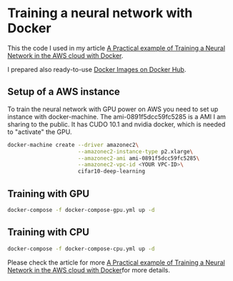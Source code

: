 # Training a neural network with Docker

This the code I used in my article [A Practical example of Training a Neural Network in the AWS cloud with Docker](https://jenslaufer.com/data/science/practical-example-of-deep-learning-in-docker.html).

I prepared also ready-to-use [Docker Images on Docker Hub](https://cloud.docker.com/u/jenslaufer/repository/docker/jenslaufer/neural-network-training-with-docker).

## Setup of a AWS instance

To train the neural network with GPU power on AWS you need to set up instance with docker-machine. The ami-0891f5dcc59fc5285 is a AMI I am sharing to the public. It has CUDO 10.1 and nvidia docker, which is needed to "activate" the GPU.

```bash
docker-machine create --driver amazonec2\
                      --amazonec2-instance-type p2.xlarge\
                      --amazonec2-ami ami-0891f5dcc59fc5285\
                      --amazonec2-vpc-id <YOUR VPC-ID>\
                      cifar10-deep-learning
```

## Training with GPU

```bash
docker-compose -f docker-compose-gpu.yml up -d
```

## Training with CPU

```bash
docker-compose -f docker-compose-cpu.yml up -d
```

Please check the article for more [A Practical example of Training a Neural Network in the AWS cloud with Docker](https://jenslaufer.com/data/science/practical-example-of-deep-learning-in-docker.html)for more details.
